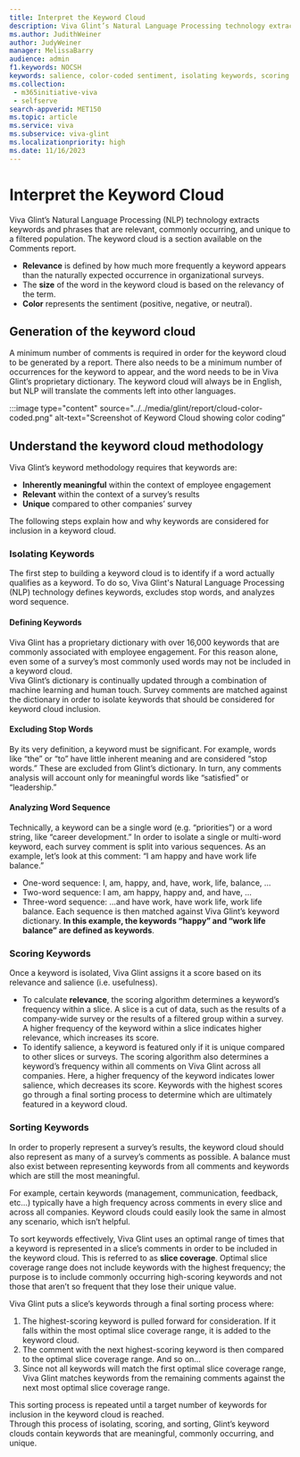 ```yaml
---
title: Interpret the Keyword Cloud
description: Viva Glint’s Natural Language Processing technology extracts relevant keywords and phrases, which are commonly occurring and unique to a filtered population and shows them in a keyword cloud.
ms.author: JudithWeiner
author: JudyWeiner
manager: MelissaBarry
audience: admin
f1.keywords: NOCSH
keywords: salience, color-coded sentiment, isolating keywords, scoring keywords, sorting keywords
ms.collection: 
 - m365initiative-viva
 - selfserve
search-appverid: MET150
ms.topic: article
ms.service: viva
ms.subservice: viva-glint
ms.localizationpriority: high
ms.date: 11/16/2023
---
```


# Interpret the Keyword Cloud 
Viva Glint’s Natural Language Processing (NLP) technology extracts keywords and phrases that are relevant, commonly occurring, and unique to a filtered population. The keyword cloud is a section available on the Comments report.
- **Relevance** is defined by how much more frequently a keyword appears than the naturally expected occurrence in organizational surveys. 
- The **size** of the word in the keyword cloud is based on the relevancy of the term. 
- **Color** represents the sentiment (positive, negative, or neutral). 
 
## Generation of the keyword cloud
A minimum number of comments is required in order for the keyword cloud to be generated by a report. There also needs to be a minimum number of occurrences for the keyword to appear, and the word needs to be in Viva Glint’s proprietary dictionary. The keyword cloud will always be in English, but NLP will translate the comments left into other languages. 
 
:::image type="content" source="../../media/glint/report/cloud-color-coded.png" alt-text="Screenshot of Keyword Cloud showing color coding” 
 
## Understand the keyword cloud methodology
Viva Glint’s keyword methodology requires that keywords are:
- **Inherently meaningful** within the context of employee engagement
- **Relevant** within the context of a survey’s results
- **Unique** compared to other companies’ survey  
 
The following steps explain how and why keywords are considered for inclusion in a keyword cloud.  

### Isolating Keywords
The first step to building a keyword cloud is to identify if a word actually qualifies as a keyword. To do so, Viva Glint's Natural Language Processing (NLP) technology defines keywords, excludes stop words, and analyzes word sequence.
 
#### Defining Keywords
Viva Glint has a proprietary dictionary with over 16,000 keywords that are commonly associated with employee engagement. For this reason alone, even some of a survey’s most commonly used words may not be included in a keyword cloud.  
Viva Glint’s dictionary is continually updated through a combination of machine learning and human touch. Survey comments are matched against the dictionary in order to isolate keywords that should be considered for keyword cloud inclusion. 

#### Excluding Stop Words
By its very definition, a keyword must be significant. For example, words like “the” or “to” have little inherent meaning and are considered “stop words.” These are excluded from Glint’s dictionary. In turn, any comments analysis will account only for meaningful words like “satisfied” or “leadership.”

#### Analyzing Word Sequence
Technically, a keyword can be a single word (e.g. “priorities”) or a word string, like “career development.” In order to isolate a single or multi-word keyword, each survey comment is split into various sequences. As an example, let’s look at this comment: “I am happy and have work life balance.” 
- One-word sequence: I, am, happy, and, have, work, life, balance, …
- Two-word sequence: I am, am happy, happy and, and have, …
- Three-word sequence: ...and have work, have work life, work life balance.
Each sequence is then matched against Viva Glint’s keyword dictionary. **In this example, the keywords “happy” and “work life balance” are defined as keywords**.  
 
### Scoring Keywords 
Once a keyword is isolated, Viva Glint assigns it a score based on its relevance and salience (i.e. usefulness). 
- To calculate **relevance**, the scoring algorithm determines a keyword’s frequency within a slice. A slice is a cut of data, such as the results of a company-wide survey or the results of a filtered group within a survey. A higher frequency of the keyword within a slice indicates higher relevance, which increases its score.
- To identify salience, a keyword is featured only if it is unique compared to other slices or surveys. The scoring algorithm also determines a keyword’s frequency within all comments on Viva Glint across all companies. Here, a higher frequency of the keyword indicates lower salience, which decreases its score. 
 Keywords with the highest scores go through a final sorting process to determine which are ultimately featured in a keyword cloud.   
 
### Sorting Keywords
In order to properly represent a survey’s results, the keyword cloud should also represent as many of a survey’s comments as possible. A balance must also exist between representing keywords from all comments and keywords which are still the most meaningful. 

For example, certain keywords (management, communication, feedback, etc…) typically have a high frequency across comments in every slice and across all companies. Keyword clouds could easily look the same in almost any scenario, which isn’t helpful. 

To sort keywords effectively, Viva Glint uses an optimal range of times that a keyword is represented in a slice’s comments in order to be included in the keyword cloud. This is referred to as **slice coverage**.  Optimal slice coverage range does not include keywords with the highest frequency; the purpose is to include commonly occurring high-scoring keywords and not those that aren’t so frequent that they lose their unique value. 

Viva Glint puts a slice’s keywords through a final sorting process where:
1.	The highest-scoring keyword is pulled forward for consideration. If it falls within the most optimal slice coverage range, it is added to the keyword cloud. 
1.	The comment with the next highest-scoring keyword is then compared to the optimal slice coverage range. And so on…
1.	Since not all keywords will match the first optimal slice coverage range, Viva Glint matches keywords from the remaining comments against the next most optimal slice coverage range. 

This sorting process is repeated until a target number of keywords for inclusion in the keyword cloud is reached.  
Through this process of isolating, scoring, and sorting, Glint’s keyword clouds contain keywords that are meaningful, commonly occurring, and unique.

